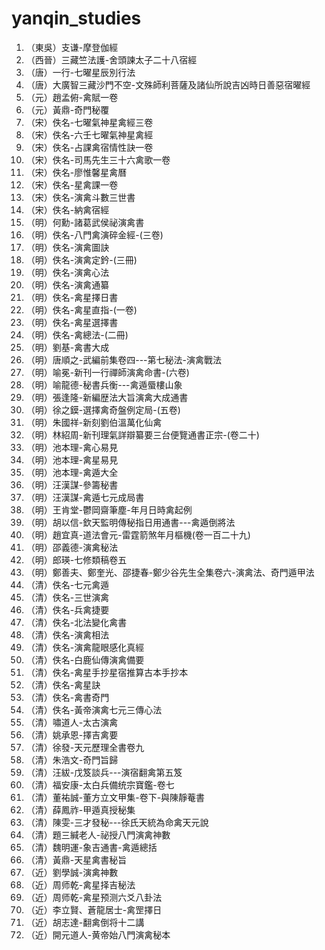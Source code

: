 # yanqin_studies

1.	（東吳）支谦-摩登伽經
2.	（西晉）三藏竺法護-舍頭諫太子二十八宿經
3.	（唐）一行-七曜星辰別行法
4.	（唐）大廣智三藏沙門不空-文殊師利菩薩及諸仙所說吉凶時日善惡宿曜經
5.	（元）趙孟俯-禽賦一卷
6.	（元）黃鼎-奇門秘覆
7.	（宋）佚名-七曜氣神星禽經三卷
8.	（宋）佚名-六壬七曜氣神星禽經
9.	（宋）佚名-占課禽宿情性訣一卷
10.	（宋）佚名-司馬先生三十六禽歌一卷
11.	（宋）佚名-廖惟馨星禽曆
12.	（宋）佚名-星禽課一卷
13.	（宋）佚名-演禽斗數三世書
14.	（宋）佚名-納禽宿經
15.	（明）何勳-諸葛武侯祕演禽書
16.	（明）佚名-八門禽演碎金經-(三卷)
17.	（明）佚名-演禽圖訣
18.	（明）佚名-演禽定鈐-(三冊)
19.	（明）佚名-演禽心法
20.	（明）佚名-演禽通纂
21.	（明）佚名-禽星擇日書
22.	（明）佚名-禽星直指-(一卷)
23.	（明）佚名-禽星選擇書
24.	（明）佚名-禽總法-(二冊)
25.	（明）劉基-禽書大成
26.	（明）唐順之-武編前集卷四---第七秘法-演禽戰法
27.	（明）喻冕-新刊一行禪師演禽命書-(六卷)
28.	（明）喻龍德-秘書兵衡---禽遁蜃樓山象
29.	（明）張逢隆-新編歴法大旨演禽大成通書
30.	（明）徐之鏌-選擇禽奇盤例定局-(五卷)
31.	（明）朱國祥-新刻劉伯溫萬化仙禽
32.	（明）林紹周-新刊理氣詳辯纂要三台便覽通書正宗-(卷二十)
33.	（明）池本理-禽心易見
34.	（明）池本理-禽星易見
35.	（明）池本理-禽遁大全
36.	（明）汪漢謀-參籌秘書
37.	（明）汪漢謀-禽遁七元成局書
38.	（明）王肯堂-鬱岡齋筆塵-年月日時禽起例
39.	（明）胡以信-欽天監明傳秘指日用通書---禽遁倒將法
40.	（明）趙宜真-道法會元-雷霆箭煞年月樞機(卷一百二十九)
41.	（明）邵義德-演禽秘法
42.	（明）郎瑛-七修類稿卷五
43.	（明）鄭善夫、鄭奎光、邵捷春-鄭少谷先生全集卷六-演禽法、奇門遁甲法
44.	（清）佚名-七元禽遁
45.	（清）佚名-三世演禽
46.	（清）佚名-兵禽捷要
47.	（清）佚名-北法變化禽書
48.	（清）佚名-演禽相法
49.	（清）佚名-演禽龍眼感化真經
50.	（清）佚名-白鹿仙傳演禽備要
51.	（清）佚名-禽星手抄星宿推算古本手抄本
52.	（清）佚名-禽星訣
53.	（清）佚名-禽書奇門
54.	（清）佚名-黃帝演禽七元三傳心法
55.	（清）嘯道人-太古演禽
56.	（清）姚承恩-擇吉禽要
57.	（清）徐發-天元歷理全書卷九
58.	（清）朱浩文-奇門旨歸
59.	（清）汪紱-戊笈談兵---演宿翻禽第五笈
60.	（清）福安康-太白兵備统宗寶鑑-卷七
61.	（清）董祐誠-董方立文甲集-卷下-與陳靜菴書
62.	（清）薛鳳祚-甲遁真授秘集
63.	（清）陳雯-三才發秘---徐氏天統為命禽天元說
64.	（清）題三緘老人-祕授八門演禽神數
65.	（清）魏明運-象吉通書-禽遁總括
66.	（清）黃鼎-天星禽書秘旨
67.	（近）劉學誠-演禽神數
68.	（近）周师乾-禽星择吉秘法
69.	（近）周师乾-禽星预测六爻八卦法
70.	（近）李立賢、蒼龍居士-禽罡擇日
71.	（近）胡志達-翻禽倒将十二講
72.	（近）開元道人-黄帝始八門演禽秘本

